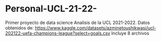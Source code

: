 # Personal-UCL-21-22-
Primer proyecto de data science
Analisis de la UCL 2021-2022.
Datos obtenidos de: https://www.kaggle.com/datasets/azminetoushikwasi/ucl-202122-uefa-champions-league?select=goals.csv
Incluye 8 archivos
